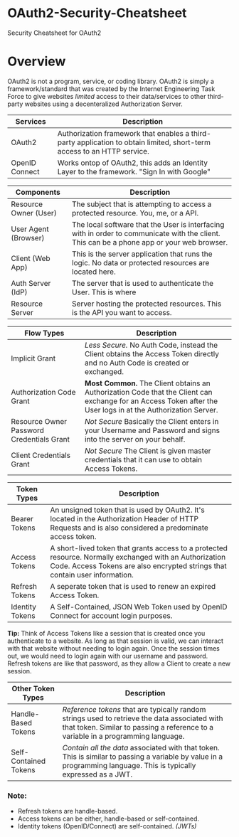 # OAuth2-Security-Cheatsheet
Security Cheatsheet for OAuth2

# Overview
OAuth2 is not a program, service, or coding library.  OAuth2 is simply a framework/standard that was created by the Internet Engineering Task Force to give websites *limited* access to their data/services to other third-party websites using a decenteralized Authorization Server.  

| Services | Description |
| --- | --- |
| OAuth2 | Authorization framework that enables a third-party application to obtain limited, short-term access to an HTTP service. |
| OpenID Connect | Works ontop of OAuth2, this adds an Identity Layer to the framework.  "Sign In with Google" |

| Components | Description |
| --- | --- |
| Resource Owner (User) | The subject that is attempting to access a protected resource.  You, me, or a API. |
| User Agent (Browser) | The local software that the User is interfacing with in order to communicate with the client. This can be a phone app or your web browser. |
| Client (Web App) | This is the server application that runs the logic.  No data or protected resources are located here. |
| Auth Server (IdP) | The server that is used to authenticate the User.  This is where  |
| Resource Server | Server hosting the protected resources. This is the API you want to access. |

| Flow Types | Description |
| --- | --- |
| Implicit Grant | *Less Secure.*  No Auth Code, instead the Client obtains the Access Token directly and no Auth Code is created or exchanged. |
| Authorization Code Grant | **Most Common.** The Client obtains an Authorization Code that the Client can exchange for an Access Token after the User logs in at the Authorization Server. |
| Resource Owner Password Credentials Grant | *Not Secure* Basically the Client enters in your Username and Password and signs into the server on your behalf. |
| Client Credentials Grant | *Not Secure* The Client is given master credentials that it can use to obtain Access Tokens. |

| Token Types | Description |
| --- | --- |
| Bearer Tokens | An unsigned token that is used by OAuth2.  It's located in the Authorization Header of HTTP Requests and is also considered a predominate access token.  |
| Access Tokens | A short-lived token that grants access to a protected resource.  Normally exchanged with an Authorization Code.  Access Tokens are also encrypted strings that contain user information. |
| Refresh Tokens | A seperate token that is used to renew an expired Access Token. |
| Identity Tokens | A Self-Contained, JSON Web Token used by OpenID Connect for account login purposes. |

**Tip:** Think of Access Tokens like a session that is created once you authenticate to a website. As long as that session is valid, we can interact with that website without needing to login again. Once the session times out, we would need to login again with our username and password. Refresh tokens are like that password, as they allow a Client to create a new session.

| Other Token Types | Description |
| --- | --- |
| Handle-Based Tokens | *Reference tokens* that are typically random strings used to retrieve the data associated with that token. Similar to passing a reference to a variable in a programming language. |
| Self-Contained Tokens | *Contain all the data* associated with that token. This is similar to passing a variable by value in a programming language. This is typically expressed as a JWT. |

### Note: 
  * Refresh tokens are handle-based.
  * Access tokens can be either, handle-based or self-contained.
  * Identity tokens (OpenID/Connect) are self-contained. *(JWTs)*
  
  

